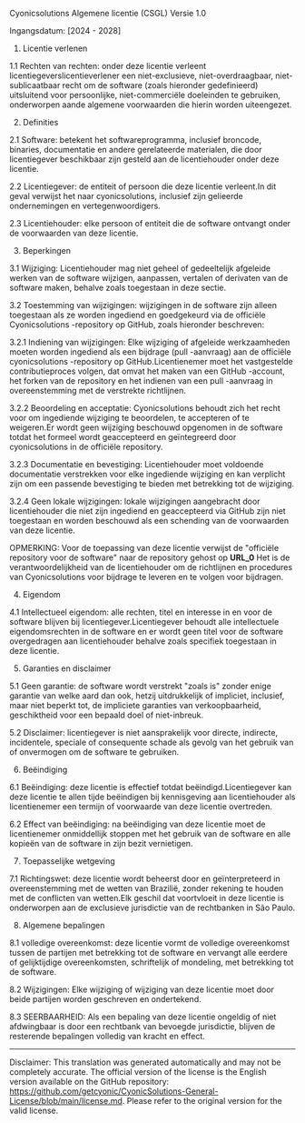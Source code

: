 Cyonicsolutions Algemene licentie (CSGL)
Versie 1.0

Ingangsdatum: [2024 - 2028]

1. Licentie verlenen

1.1 Rechten van rechten: onder deze licentie verleent licentiegeverslicentieverlener een niet-exclusieve, niet-overdraagbaar, niet-sublicaatbaar recht om de software (zoals hieronder gedefinieerd) uitsluitend voor persoonlijke, niet-commerciële doeleinden te gebruiken, onderworpen aande algemene voorwaarden die hierin worden uiteengezet.

2. Definities

2.1 Software: betekent het softwareprogramma, inclusief broncode, binaries, documentatie en andere gerelateerde materialen, die door licentiegever beschikbaar zijn gesteld aan de licentiehouder onder deze licentie.

2.2 Licentiegever: de entiteit of persoon die deze licentie verleent.In dit geval verwijst het naar cyonicsolutions, inclusief zijn gelieerde ondernemingen en vertegenwoordigers.

2.3 Licentiehouder: elke persoon of entiteit die de software ontvangt onder de voorwaarden van deze licentie.

3. Beperkingen

3.1 Wijziging: Licentiehouder mag niet geheel of gedeeltelijk afgeleide werken van de software wijzigen, aanpassen, vertalen of derivaten van de software maken, behalve zoals toegestaan ​​in deze sectie.

3.2 Toestemming van wijzigingen: wijzigingen in de software zijn alleen toegestaan ​​als ze worden ingediend en goedgekeurd via de officiële Cyonicsolutions -repository op GitHub, zoals hieronder beschreven:

3.2.1 Indiening van wijzigingen: Elke wijziging of afgeleide werkzaamheden moeten worden ingediend als een bijdrage (pull -aanvraag) aan de officiële cyonicsolutions -repository op GitHub.Licentienemer moet het vastgestelde contributieproces volgen, dat omvat het maken van een GitHub -account, het forken van de repository en het indienen van een pull -aanvraag in overeenstemming met de verstrekte richtlijnen.

3.2.2 Beoordeling en acceptatie: Cyonicsolutions behoudt zich het recht voor om ingediende wijziging te beoordelen, te accepteren of te weigeren.Er wordt geen wijziging beschouwd opgenomen in de software totdat het formeel wordt geaccepteerd en geïntegreerd door cyonicsolutions in de officiële repository.

3.2.3 Documentatie en bevestiging: Licentiehouder moet voldoende documentatie verstrekken voor elke ingediende wijziging en kan verplicht zijn om een ​​passende bevestiging te bieden met betrekking tot de wijziging.

3.2.4 Geen lokale wijzigingen: lokale wijzigingen aangebracht door licentiehouder die niet zijn ingediend en geaccepteerd via GitHub zijn niet toegestaan ​​en worden beschouwd als een schending van de voorwaarden van deze licentie.

OPMERKING: Voor de toepassing van deze licentie verwijst de "officiële repository voor de software" naar de repository gehost op __URL_0__ Het is de verantwoordelijkheid van de licentiehouder om de richtlijnen en procedures van Cyonicsolutions voor bijdrage te leveren en te volgen voor bijdragen.

4. Eigendom

4.1 Intellectueel eigendom: alle rechten, titel en interesse in en voor de software blijven bij licentiegever.Licentiegever behoudt alle intellectuele eigendomsrechten in de software en er wordt geen titel voor de software overgedragen aan licentiehouder behalve zoals specifiek toegestaan ​​in deze licentie.

5. Garanties en disclaimer

5.1 Geen garantie: de software wordt verstrekt "zoals is" zonder enige garantie van welke aard dan ook, hetzij uitdrukkelijk of impliciet, inclusief, maar niet beperkt tot, de impliciete garanties van verkoopbaarheid, geschiktheid voor een bepaald doel of niet-inbreuk.

5.2 Disclaimer: licentiegever is niet aansprakelijk voor directe, indirecte, incidentele, speciale of consequente schade als gevolg van het gebruik van of onvermogen om de software te gebruiken.

6. Beëindiging

6.1 Beëindiging: deze licentie is effectief totdat beëindigd.Licentiegever kan deze licentie te allen tijde beëindigen bij kennisgeving aan licentiehouder als licentienemer een termijn of voorwaarde van deze licentie overtreden.

6.2 Effect van beëindiging: na beëindiging van deze licentie moet de licentienemer onmiddellijk stoppen met het gebruik van de software en alle kopieën van de software in zijn bezit vernietigen.

7. Toepasselijke wetgeving

7.1 Richtingswet: deze licentie wordt beheerst door en geïnterpreteerd in overeenstemming met de wetten van Brazilië, zonder rekening te houden met de conflicten van wetten.Elk geschil dat voortvloeit in deze licentie is onderworpen aan de exclusieve jurisdictie van de rechtbanken in São Paulo.

8. Algemene bepalingen

8.1 volledige overeenkomst: deze licentie vormt de volledige overeenkomst tussen de partijen met betrekking tot de software en vervangt alle eerdere of gelijktijdige overeenkomsten, schriftelijk of mondeling, met betrekking tot de software.

8.2 Wijzigingen: Elke wijziging of wijziging van deze licentie moet door beide partijen worden geschreven en ondertekend.

8.3 SEERBAARHEID: Als een bepaling van deze licentie ongeldig of niet afdwingbaar is door een rechtbank van bevoegde jurisdictie, blijven de resterende bepalingen volledig van kracht en effect.

---
Disclaimer: This translation was generated automatically and may not be completely accurate. The official version of the license is the English version available on the GitHub repository: https://github.com/getcyonic/CyonicSolutions-General-License/blob/main/license.md. Please refer to the original version for the valid license.